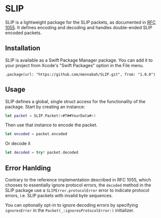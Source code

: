 # SLIP

SLIP is a lightweight package for the SLIP packets, as documented in [RFC 1055](https://datatracker.ietf.org/doc/html/rfc1055.html). It defines encoding and decoding and handles double-ended SLIP encoded packets.

## Installation
SLIP is available as a Swift Package Manager package. You can add it to your project from Xcode's "Swift Packages" option in the File menu.

```
.package(url: "https://github.com/mennabah/SLIP.git", from: "1.0.0")
```

## Usage
SLIP defines a global, single struct access for the functionality of the package. Start by creating an instance:
```swift
let packet = SLIP.Packet(<#T##YourData#>)
``` 

Then use that instance to encode the packet.

```swift
let encoded = packet.encoded
```

Or decode it
```swift
let decoded = try? packet.decoded
```

## Error Hanlding

Contrary to the reference implementation described in RFC 1055, which chooses to essentially ignore protocol errors, the `decoded` method in the SLIP package use a `SLIPError.protocolError` error to indicate protocol errors, i.e. SLIP packets with invalid byte sequences.

You can optionally opt-in to ignore decoding errors by specifying `ignoresError` in the `Packet(_:ignoresProtocolError:)` initializer.

